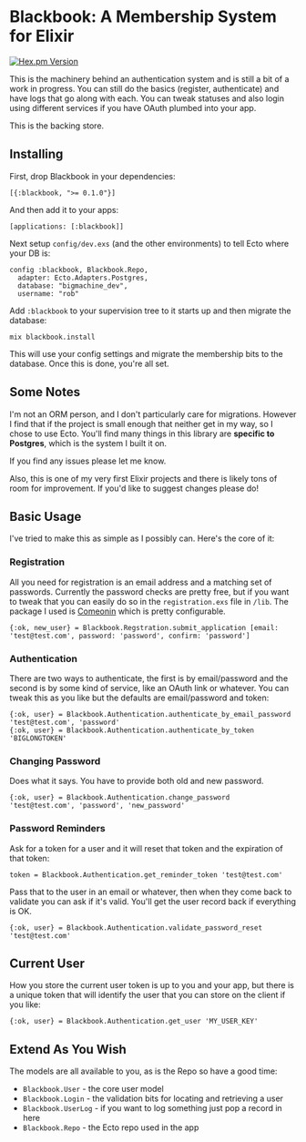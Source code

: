 # Blackbook: A Membership System for Elixir

[![Hex.pm Version](https://img.shields.io/hexpm/v/blackbook.svg)](https://hex.pm/packages/blackbook)


This is the machinery behind an authentication system and is still a bit of a work in progress. You can still do the basics (register, authenticate) and have logs that go along with each. You can tweak statuses and also login using different services if you have OAuth plumbed into your app.

This is the backing store.

## Installing

First, drop Blackbook in your dependencies:

```
[{:blackbook, ">= 0.1.0"}]
```

And then add it to your apps:

```
[applications: [:blackbook]]
```

Next setup `config/dev.exs` (and the other environments) to tell Ecto where your DB is:

```
config :blackbook, Blackbook.Repo,
  adapter: Ecto.Adapters.Postgres,
  database: "bigmachine_dev",
  username: "rob"
```

Add `:blackbook` to your supervision tree to it starts up and then migrate the database:


```
mix blackbook.install
```

This will use your config settings and migrate the membership bits to the database. Once this is done, you're all set.

## Some Notes

I'm not an ORM person, and I don't particularly care for migrations. However I find that if the project is small enough that neither get in my way, so I chose to use Ecto. You'll find many things in this library are **specific to Postgres**, which is the system I built it on.

If you find any issues please let me know.

Also, this is one of my very first Elixir projects and there is likely tons of room for improvement. If you'd like to suggest changes please do!

## Basic Usage

I've tried to make this as simple as I possibly can. Here's the core of it:


### Registration

All you need for registration is an email address and a matching set of passwords. Currently the password checks are pretty free,
but if you want to tweak that you can easily do so in the `registration.exs` file in `/lib`. The package I used is [Comeonin](https://github.com/elixircnx/comeonin) which is pretty configurable.

```
{:ok, new_user} = Blackbook.Regstration.submit_application [email: 'test@test.com', password: 'password', confirm: 'password']
```

### Authentication

There are two ways to authenticate, the first is by email/password and the second is by some kind of service, like an OAuth link or whatever. You can tweak this as you like but the defaults are email/password and token:

```
{:ok, user} = Blackbook.Authentication.authenticate_by_email_password 'test@test.com', 'password'
{:ok, user} = Blackbook.Authentication.authenticate_by_token 'BIGLONGTOKEN'
```

### Changing Password

Does what it says. You have to provide both old and new password.

```
{:ok, user} = Blackbook.Authentication.change_password 'test@test.com', 'password', 'new_password'
```

### Password Reminders

Ask for a token for a user and it will reset that token and the expiration of that token:

```
token = Blackbook.Authentication.get_reminder_token 'test@test.com'
```

Pass that to the user in an email or whatever, then when they come back to validate you can ask if it's valid. You'll get the user record back if everything is OK.

```
{:ok, user} = Blackbook.Authentication.validate_password_reset 'test@test.com'
```

## Current User

How you store the current user token is up to you and your app, but there is a unique token that will identify the user that you can store on the client if you like:

```
{:ok, user} = Blackbook.Authentication.get_user 'MY_USER_KEY'
```

## Extend As You Wish

The models are all available to you, as is the Repo so have a good time:

 - `Blackbook.User` - the core user model
 - `Blackbook.Login` - the validation bits for locating and retrieving a user
 - `Blackbook.UserLog` - if you want to log something just pop a record in here
 - `Blackbook.Repo` - the Ecto repo used in the app
